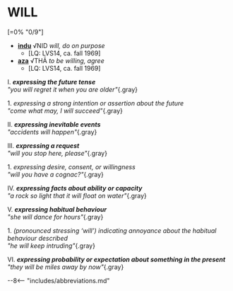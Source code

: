 # WILL

[=0% "0/9"]

+ [**indu**](https://eldamo.org/content/words/word-1103326213.html) √NID *will, do on purpose*
	+ [LQ: LVS14, ca. fall 1969]
+ [**aza**](https://eldamo.org/content/words/word-1103326213.html) √THĀ *to be willing, agree*
	+ [LQ: LVS14, ca. fall 1969]

I. ***expressing the future tense***<br>
*"you will regret it when you are older"*{.gray}

1\. *expressing a strong intention or assertion about the future*<br>
*"come what may, I will succeed"*{.gray}

II. ***expressing inevitable events***<br>
*"accidents will happen"*{.gray}

III. ***expressing a request***<br>
*"will you stop here, please"*{.gray}

1\. *expressing desire, consent, or willingness*<br>
*"will you have a cognac?"*{.gray}

IV. ***expressing facts about ability or capacity***<br>
*"a rock so light that it will float on water"*{.gray}

V. ***expressing habitual behaviour***<br>
*"she will dance for hours"*{.gray}

1\. *(pronounced stressing ‘will’) indicating annoyance about the habitual behaviour described*<br>
*"he will keep intruding"*{.gray}

VI. ***expressing probability or expectation about something in the present***<br>
*"they will be miles away by now"*{.gray}

--8<-- "includes/abbreviations.md"